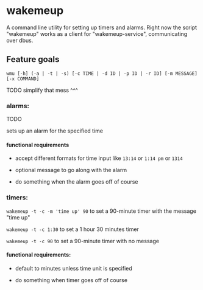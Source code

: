 # wakemeup

A command line utility for setting up timers and alarms. Right now the script "wakemeup" works as a client for "wakemeup-service", communicating over dbus.


## Feature goals

`wmu [-h] (-a | -t | -s) [-c TIME | -d ID | -p ID | -r ID] [-m MESSAGE] [-x COMMAND]`

TODO simplify that mess ^^^

### alarms:

TODO

sets up an alarm for the specified time

#### functional requirements

* accept different formats for time input like `13:14` or `1:14 pm` or `1314`

* optional message to go along with the alarm

* do something when the alarm goes off of course

### timers:

`wakemeup -t -c -m 'time up' 90` to set a 90-minute timer with the message "time up"

`wakemeup -t -c 1:30` to set a 1 hour 30 minutes timer 

`wakemeup -t -c 90` to set a 90-minute timer with no message

#### functional requirements:

* default to minutes unless time unit is specified

* do something when timer goes off of course